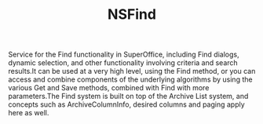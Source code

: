 ﻿---
uid: crmscript_ref_NSFind
title: NSFind
intellisense: Void.NSFind
keywords: NSFind
so.topic: reference
---

Service for the Find functionality in SuperOffice, including Find dialogs, dynamic selection, and other functionality involving criteria and search results.<para/>It can be used at a very high level, using the Find method, or you can access and combine components of the underlying algorithms by using the various Get and Save methods, combined with Find with more parameters.<para/>The Find system is built on top of the Archive List system, and concepts such as ArchiveColumnInfo, desired columns and paging apply here as well.
